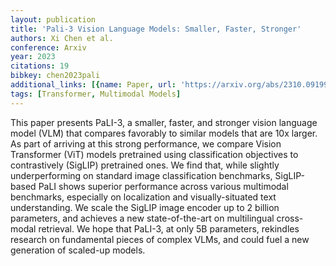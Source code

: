 ```yaml
---
layout: publication
title: 'Pali-3 Vision Language Models: Smaller, Faster, Stronger'
authors: Xi Chen et al.
conference: Arxiv
year: 2023
citations: 19
bibkey: chen2023pali
additional_links: [{name: Paper, url: 'https://arxiv.org/abs/2310.09199'}]
tags: [Transformer, Multimodal Models]
---
```

This paper presents PaLI-3, a smaller, faster, and stronger vision language
model (VLM) that compares favorably to similar models that are 10x larger. As
part of arriving at this strong performance, we compare Vision Transformer
(ViT) models pretrained using classification objectives to contrastively
(SigLIP) pretrained ones. We find that, while slightly underperforming on
standard image classification benchmarks, SigLIP-based PaLI shows superior
performance across various multimodal benchmarks, especially on localization
and visually-situated text understanding. We scale the SigLIP image encoder up
to 2 billion parameters, and achieves a new state-of-the-art on multilingual
cross-modal retrieval. We hope that PaLI-3, at only 5B parameters, rekindles
research on fundamental pieces of complex VLMs, and could fuel a new generation
of scaled-up models.